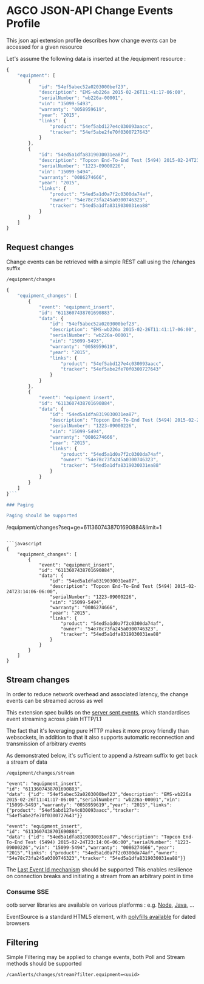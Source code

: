 # AGCO JSON-API Change Events Profile

This json api extension profile describes how change events can be accessed for a given resource

Let's assume the following data is inserted at the /equipment resource :

```javascript
{
    "equipment": [
        {
            "id": "54ef5abec52a0203000bef23",
            "description": "EMS-wb226a 2015-02-26T11:41:17-06:00",
            "serialNumber": "wb226a-00001",
            "vin": "15099-5493",
            "warranty": "0058959619",
            "year": "2015",
            "links": {
                "product": "54ef5abd127e4c030093aacc",
                "tracker": "54ef5abe2fe70f0300727643"
            }
        },
        {
            "id": "54ed5a1dfa8319030031ea87",
            "description": "Topcon End-To-End Test (5494) 2015-02-24T23:14:06-06:00",
            "serialNumber": "1223-09000226",
            "vin": "15099-5494",
            "warranty": "0086274666",
            "year": "2015",
            "links": {
                "product": "54ed5a1d0a7f2c0300da74af",
                "owner": "54e78c73fa245a0300746323",
                "tracker": "54ed5a1dfa8319030031ea88"
            }
        }
    ]
}
```

## Request changes

Change events can be retrieved with a simple REST call using the /changes suffix

```
/equipment/changes
```
```javascript
{
    "equipment_changes": [
        {
            "event": "equipment_insert",
            "id": "6113607438701690883",
            "data": {
                "id": "54ef5abec52a0203000bef23",
                "description": "EMS-wb226a 2015-02-26T11:41:17-06:00",
                "serialNumber": "wb226a-00001",
                "vin": "15099-5493",
                "warranty": "0058959619",
                "year": "2015",
                "links": {
                    "product": "54ef5abd127e4c030093aacc",
                    "tracker": "54ef5abe2fe70f0300727643"
                }
            }
        },
        {
            "event": "equipment_insert",
            "id": "6113607438701690884",
            "data": {
                "id": "54ed5a1dfa8319030031ea87",
                "description": "Topcon End-To-End Test (5494) 2015-02-24T23:14:06-06:00",
                "serialNumber": "1223-09000226",
                "vin": "15099-5494",
                "warranty": "0086274666",
                "year": "2015",
                "links": {
                    "product": "54ed5a1d0a7f2c0300da74af",
                    "owner": "54e78c73fa245a0300746323",
                    "tracker": "54ed5a1dfa8319030031ea88"
                }
            }
        }
    ]
}```

### Paging

Paging should be supported

```
/equipment/changes?seq=ge=6113607438701690884&limit=1
```

```javascript
{
    "equipment_changes": [
        {
            "event": "equipment_insert",
            "id": "6113607438701690884",
            "data": {
                "id": "54ed5a1dfa8319030031ea87",
                "description": "Topcon End-To-End Test (5494) 2015-02-24T23:14:06-06:00",
                "serialNumber": "1223-09000226",
                "vin": "15099-5494",
                "warranty": "0086274666",
                "year": "2015",
                "links": {
                    "product": "54ed5a1d0a7f2c0300da74af",
                    "owner": "54e78c73fa245a0300746323",
                    "tracker": "54ed5a1dfa8319030031ea88"
                }
            }
        }
    ]
}
```



## Stream changes

In order to reduce network overhead and associated latency, the change events can be streamed across as well

This extension spec builds on the [server sent events](http://www.w3.org/TR/2009/WD-eventsource-20091029/),
which standardises event streaming across plain HTTP/1.1

The fact that it's leveraging pure HTTP makes it more proxy friendly than websockets,
in addition to that it also supports automatic reconnection and transmission of arbitrary events


As demonstrated below, it's sufficient to append a /stream suffix to get back a stream of data

```
/equipment/changes/stream
```
```
"event": "equipment_insert",
"id": "6113607438701690883",
"data": {"id": "54ef5abec52a0203000bef23","description": "EMS-wb226a 2015-02-26T11:41:17-06:00","serialNumber": "wb226a-00001","vin": "15099-5493","warranty": "0058959619","year": "2015","links": {"product": "54ef5abd127e4c030093aacc","tracker": "54ef5abe2fe70f0300727643"}}

"event": "equipment_insert",
"id": "6113607438701690884",
"data": {"id": "54ed5a1dfa8319030031ea87","description": "Topcon End-To-End Test (5494) 2015-02-24T23:14:06-06:00","serialNumber": "1223-09000226","vin": "15099-5494","warranty": "0086274666","year": "2015","links": {"product": "54ed5a1d0a7f2c0300da74af","owner": "54e78c73fa245a0300746323","tracker": "54ed5a1dfa8319030031ea88"}}
```

The [Last Event Id mechanism](http://www.w3.org/TR/2009/WD-eventsource-20091029/#last-event-id) should be supported
This enables resilience on connection breaks and initiating a stream from an arbitrary point in time


### Consume SSE

ootb server libraries are available on various platforms : e.g. [Node](https://github.com/aslakhellesoy/eventsource-node),
[Java](https://github.com/aslakhellesoy/eventsource-java), ...

EventSource is a standard HTML5 element, with [polyfills available](http://html5please.com/#eventSource) for dated browsers



## Filtering

Simple Filtering may be applied to change events, both Poll and Stream methods should be supported

```
/canAlerts/changes/stream?filter.equipment=<uuid>
```



